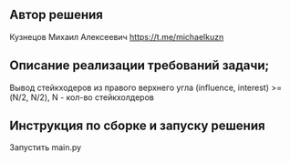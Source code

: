 ## Автор решения
Кузнецов Михаил Алексеевич
https://t.me/michaelkuzn

## Описание реализации требований задачи;
Вывод стейкходеров из правого верхнего угла (influence, interest) >= (N/2, N/2), N - кол-во стейкхолдеров  

## Инструкция по сборке и запуску решения
Запустить main.py
